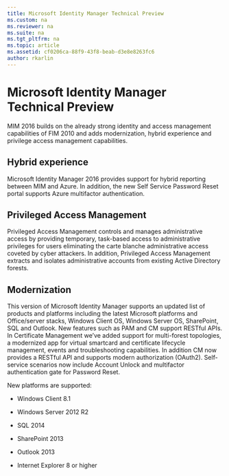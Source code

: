 ```yaml
---
title: Microsoft Identity Manager Technical Preview
ms.custom: na
ms.reviewer: na
ms.suite: na
ms.tgt_pltfrm: na
ms.topic: article
ms.assetid: cf0206ca-88f9-43f8-beab-d3e8e8263fc6
author: rkarlin
---
```

# Microsoft Identity Manager Technical Preview
MIM 2016 builds on the already strong identity and access management capabilities of FIM 2010 and adds modernization, hybrid experience and privilege access management capabilities.  
  
## Hybrid experience  
Microsoft Identity Manager 2016 provides support for hybrid reporting between MIM and Azure. In addition, the new Self Service Password Reset portal supports Azure multifactor authentication.  
  
## Privileged Access Management  
Privileged Access Management controls and manages administrative access by providing temporary, task\-based access to administrative privileges for users eliminating the carte blanche administrative access coveted by cyber attackers. In addition, Privileged Access Management extracts and isolates administrative accounts from existing Active Directory forests.  
  
## Modernization  
This version of Microsoft Identity Manager supports an updated list of products and platforms including the latest Microsoft platforms and Office\/server stacks, Windows Client OS, Windows Server OS, SharePoint, SQL and Outlook. New features such as PAM and CM support RESTful APIs. In Certificate Management we’ve added support for multi\-forest topologies, a modernized app for virtual smartcard and certificate lifecycle management, events and troubleshooting capabilities. In addition CM now provides a RESTful API and supports modern authorization \(OAuth2\). Self\-service scenarios now include Account Unlock and multifactor authentication gate for Password Reset.  
  
New platforms are supported:  
  
-   Windows Client 8.1  
  
-   Windows Server 2012 R2  
  
-   SQL 2014  
  
-   SharePoint 2013  
  
-   Outlook 2013  
  
-   Internet Explorer 8 or higher  
  
